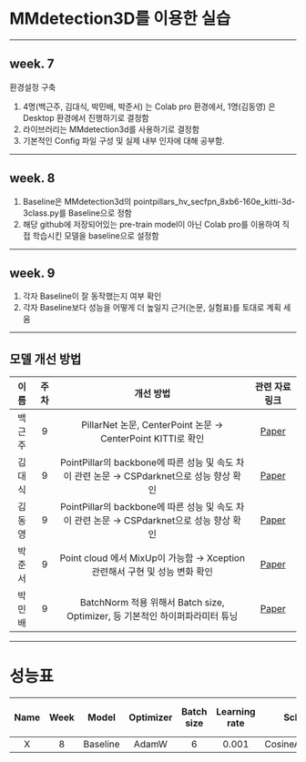 # MMdetection3D를 이용한 실습
-----------------------------------------
## week. 7
환경설정 구축
1. 4명(백근주, 김대식, 박민배, 박준서) 는 Colab pro 환경에서, 1명(김동영) 은 Desktop 환경에서 진행하기로 결정함
2. 라이브러리는 MMdetection3d를 사용하기로 결정함
3. 기본적인 Config 파일 구성 및 실제 내부 인자에 대해 공부함.
------------------------------------------------
## week. 8
1. Baseline은 MMdetection3d의 pointpillars_hv_secfpn_8xb6-160e_kitti-3d-3class.py를 Baseline으로 정함
2. 해당 github에 저장되어있는 pre-train model이 아닌 Colab pro를 이용하여 직접 학습시킨 모델을 baseline으로 설정함

------------------------------------------------
## week. 9
1. 각자 Baseline이 잘 동작했는지 여부 확인
2. 각자 Baseline보다 성능을 어떻게 더 높일지 근거(논문, 실험표)를 토대로 계획 세움
------------------------------------------------
## 모델 개선 방법

| 이름 | 주차 | 개선 방법 | 관련 자료 링크 |
| :--: | :--: | :------: | :------------: |
| 백근주 | 9 | PillarNet 논문, CenterPoint 논문 → CenterPoint KITTI로 확인 | [Paper](https://arxiv.org/pdf/2205.07403.pdf) |
| 김대식 | 9 | PointPillar의 backbone에 따른 성능 및 속도 차이 관련 논문 → CSPdarknet으로 성능 향상 확인 | [Paper](https://arxiv.org/pdf/2209.15252.pdf) |
| 김동영 | 9 | PointPillar의 backbone에 따른 성능 및 속도 차이 관련 논문 → CSPdarknet으로 성능 향상 확인 | [Paper](https://arxiv.org/pdf/2209.15252.pdf) |
| 박준서 | 9 | Point cloud 에서 MixUp이 가능함 → Xception 관련해서 구현 및 성능 변화 확인 | [Paper](https://arxiv.org/pdf/2008.06374.pdf) |
| 박민배 | 9 | BatchNorm 적용 위해서 Batch size, Optimizer, 등 기본적인 하이퍼파라미터 튜닝 | [Paper](https://arxiv.org/pdf/1502.03167.pdf) |


----------------------------------------------------------------
# 성능표
| Name | Week | Model | Optimizer | Batch size | Learning rate | Scheduler | Epochs | Overall 3D AP@40 | Easy | Moderate | Hard | Model | 
|:---: | :---: | :---: | :--------:| :---------:| :-----------: | :-------: | :----: | :--------------: | :--: | :------: | :--: | :--: |
| X | 8 | Baseline | AdamW | 6 | 0.001 | CosineAnnealingLR | 160 | | 65.5701 | 54.9237 | 51.5132 | [Model](https://drive.google.com/file/d/1TnQbvm3nCYMMiUrO_cu2UBM86FeF9itQ/view?usp=sharing)
